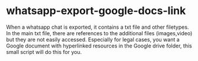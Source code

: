 # whatsapp-export-google-docs-link
When a whatsapp chat is exported, it contains a txt file and other filetypes. In the main txt file, there are references to the additional files (images,video) but they are not easily accessed.  Especially for legal cases, you want a Google document with hyperlinked resources in the Google drive folder, this small script will do this for you.
